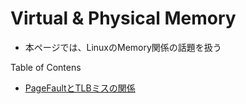 # Virtual & Physical Memory
 - 本ページでは、LinuxのMemory関係の話題を扱う  
 
Table of Contens
 - [PageFaultとTLBミスの関係](PTEandTLB.md)
